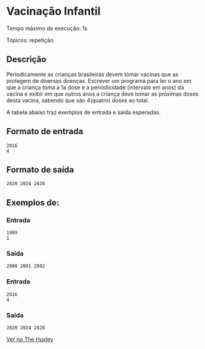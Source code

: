 # Vacinação Infantil

Tempo máximo de execução: 1s

Tópicos: repetição

## Descrição

Periodicamente as crianças brasileiras devem tomar vacinas que as protegem de diversas doenças. Escrever um programa para ler o ano em que a criança toma a 1a dose e a periodicidade (intervalo em anos) da vacina e exibir em que outros anos a criança deve tomar as próximas doses desta vacina, sabendo que são 4(quatro) doses ao total.

A tabela abaixo traz exemplos de entrada e saída esperadas.

## Formato de entrada

    2016
    4

## Formato de saída

    2020 2024 2028

## Exemplos de:

### Entrada

    1999
    1

### Saída

    2000 2001 2002

### Entrada

    2016
    4

### Saída

    2020 2024 2028

[Ver no The Huxley](https://thehuxley.com/problem/699?quizId=7901)